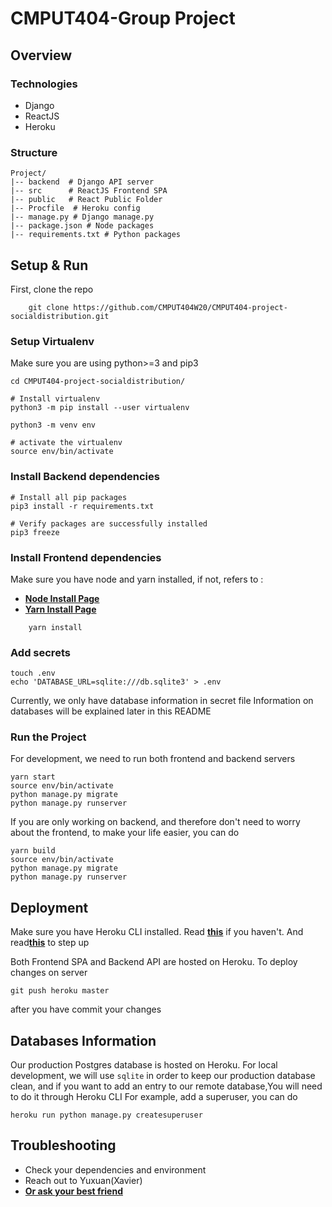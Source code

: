 # CMPUT404-Group Project

## Overview

### Technologies
* Django
* ReactJS
* Heroku

### Structure

```
Project/
|-- backend  # Django API server
|-- src      # ReactJS Frontend SPA
|-- public   # React Public Folder
|-- Procfile  # Heroku config
|-- manage.py # Django manage.py
|-- package.json # Node packages
|-- requirements.txt # Python packages
```

## Setup & Run

First, clone the repo
```
    git clone https://github.com/CMPUT404W20/CMPUT404-project-socialdistribution.git
```
### Setup Virtualenv
Make sure you are using python>=3 and pip3
```
cd CMPUT404-project-socialdistribution/

# Install virtualenv
python3 -m pip install --user virtualenv

python3 -m venv env

# activate the virtualenv
source env/bin/activate
```

### Install Backend dependencies
```
# Install all pip packages
pip3 install -r requirements.txt

# Verify packages are successfully installed
pip3 freeze

```
### Install Frontend dependencies
Make sure you have node and yarn installed, if not, refers to :
- [**Node Install Page**](https://nodejs.org/en/download/)
- [**Yarn Install Page**](https://legacy.yarnpkg.com/lang/en/docs/install/)
```
    yarn install
```

### Add secrets
```
touch .env
echo 'DATABASE_URL=sqlite:///db.sqlite3' > .env
```
Currently, we only have database information in secret file
Information on databases will be explained later in this README

### Run the Project

For development, we need to run both frontend and backend servers
```
yarn start
source env/bin/activate
python manage.py migrate
python manage.py runserver
```

If you are only working on backend, and therefore don't need to worry about the frontend, to make your life easier, you can do

```
yarn build
source env/bin/activate
python manage.py migrate
python manage.py runserver
```

## Deployment
Make sure you have Heroku CLI installed.
Read [**this**](https://devcenter.heroku.com/articles/heroku-cli#download-and-install) if you haven't.
And read[**this**](https://devcenter.heroku.com/articles/heroku-cli#getting-started) to step up

Both Frontend SPA and Backend API are hosted on Heroku.
To deploy changes on server
```
git push heroku master
```
after you have commit your changes

## Databases Information
Our production Postgres database is hosted on Heroku.
For local development, we will use `sqlite` in order to keep our production database clean, and if you want to add an entry to our remote database,You will need to do it through Heroku CLI
For example, add a superuser, you can do
```
heroku run python manage.py createsuperuser
```

## Troubleshooting
* Check your dependencies and environment
* Reach out to Yuxuan(Xavier)
* [**Or ask your best friend**](https://www.google.ca/)

